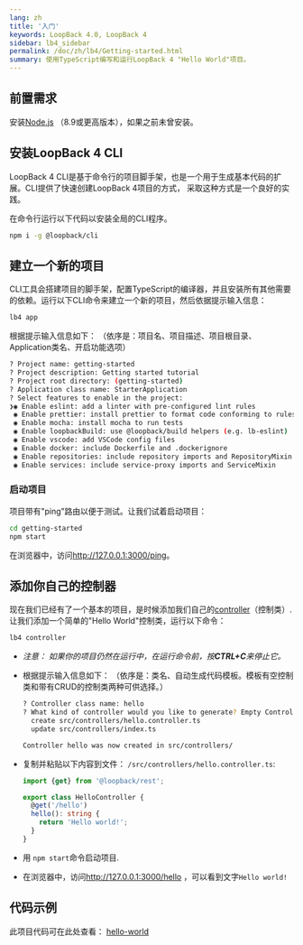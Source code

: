 ```yaml
---
lang: zh
title: '入门'
keywords: LoopBack 4.0, LoopBack 4
sidebar: lb4_sidebar
permalink: /doc/zh/lb4/Getting-started.html
summary: 使用TypeScript编写和运行LoopBack 4 "Hello World"项目。
---
```


## 前置需求

安装[Node.js](https://nodejs.org/en/download/) （8.9或更高版本），如果之前未曾安装。

## 安装LoopBack 4 CLI

LoopBack 4 CLI是基于命令行的项目脚手架，也是一个用于生成基本代码的扩展。CLI提供了快速创建LoopBack 4项目的方式， 采取这种方式是一个良好的实践。

在命令行运行以下代码以安装全局的CLI程序。

```sh
npm i -g @loopback/cli
```

## 建立一个新的项目

CLI工具会搭建项目的脚手架，配置TypeScript的编译器，并且安装所有其他需要的依赖。运行以下CLI命令来建立一个新的项目，然后依据提示输入信息：

```sh
lb4 app
```

根据提示输入信息如下：
（依序是：项目名、项目描述、项目根目录、Application类名、开启功能选项）

```sh
? Project name: getting-started
? Project description: Getting started tutorial
? Project root directory: (getting-started)
? Application class name: StarterApplication
? Select features to enable in the project:
❯◉ Enable eslint: add a linter with pre-configured lint rules
 ◉ Enable prettier: install prettier to format code conforming to rules
 ◉ Enable mocha: install mocha to run tests
 ◉ Enable loopbackBuild: use @loopback/build helpers (e.g. lb-eslint)
 ◉ Enable vscode: add VSCode config files
 ◉ Enable docker: include Dockerfile and .dockerignore
 ◉ Enable repositories: include repository imports and RepositoryMixin
 ◉ Enable services: include service-proxy imports and ServiceMixin
```

### 启动项目

项目带有"ping"路由以便于测试。让我们试着启动项目：

```sh
cd getting-started
npm start
```

在浏览器中，访问<http://127.0.0.1:3000/ping>。

## 添加你自己的控制器

现在我们已经有了一个基本的项目，是时候添加我们自己的[controller](Controllers.md)（控制类）. 让我们添加一个简单的"Hello World"控制类，运行以下命令：

```sh
lb4 controller
```

- _注意： 如果你的项目仍然在运行中，在运行命令前，按**CTRL+C**来停止它。_
  
- 根据提示输入信息如下：
  （依序是：类名、自动生成代码模板。模板有空控制类和带有CRUD的控制类两种可供选择。）

  ```sh
  ? Controller class name: hello
  ? What kind of controller would you like to generate? Empty Controller
    create src/controllers/hello.controller.ts
    update src/controllers/index.ts
  
  Controller hello was now created in src/controllers/
  ```

- 复制并粘贴以下内容到文件：
  `/src/controllers/hello.controller.ts`:

  ```ts
  import {get} from '@loopback/rest';

  export class HelloController {
    @get('/hello')
    hello(): string {
      return 'Hello world!';
    }
  }
  ```

- 用 `npm start`命令启动项目.

- 在浏览器中，访问<http://127.0.0.1:3000/hello> ，可以看到文字`Hello world!`

## 代码示例

此项目代码可在此处查看：
[hello-world](https://github.com/strongloop/loopback-next/tree/master/examples/hello-world)